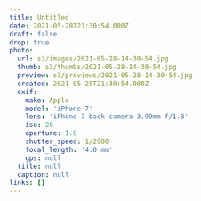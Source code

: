 ```yaml
---
title: Untitled
date: 2021-05-28T21:30:54.000Z
draft: false
drop: true
photo:
  url: s3/images/2021-05-28-14-30-54.jpg
  thumb: s3/thumbs/2021-05-28-14-30-54.jpg
  preview: s3/previews/2021-05-28-14-30-54.jpg
  created: 2021-05-28T21:30:54.000Z
  exif:
    make: Apple
    model: 'iPhone 7'
    lens: 'iPhone 7 back camera 3.99mm f/1.8'
    iso: 20
    aperture: 1.8
    shutter_speed: 1/2900
    focal_length: '4.0 mm'
    gps: null
  title: null
  caption: null
links: []
---
```

